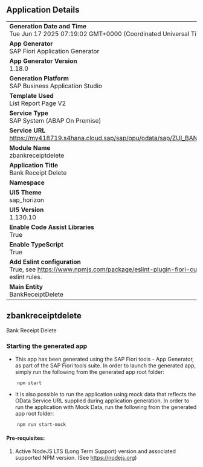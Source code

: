## Application Details
|               |
| ------------- |
|**Generation Date and Time**<br>Tue Jun 17 2025 07:19:02 GMT+0000 (Coordinated Universal Time)|
|**App Generator**<br>SAP Fiori Application Generator|
|**App Generator Version**<br>1.18.0|
|**Generation Platform**<br>SAP Business Application Studio|
|**Template Used**<br>List Report Page V2|
|**Service Type**<br>SAP System (ABAP On Premise)|
|**Service URL**<br>https://my418719.s4hana.cloud.sap/sap/opu/odata/sap/ZUI_BANKINTEGRATION|
|**Module Name**<br>zbankreceiptdelete|
|**Application Title**<br>Bank Receipt Delete|
|**Namespace**<br>|
|**UI5 Theme**<br>sap_horizon|
|**UI5 Version**<br>1.130.10|
|**Enable Code Assist Libraries**<br>True|
|**Enable TypeScript**<br>True|
|**Add Eslint configuration**<br>True, see https://www.npmjs.com/package/eslint-plugin-fiori-custom for the eslint rules.|
|**Main Entity**<br>BankReceiptDelete|

## zbankreceiptdelete

Bank Receipt Delete

### Starting the generated app

-   This app has been generated using the SAP Fiori tools - App Generator, as part of the SAP Fiori tools suite.  In order to launch the generated app, simply run the following from the generated app root folder:

```
    npm start
```

- It is also possible to run the application using mock data that reflects the OData Service URL supplied during application generation.  In order to run the application with Mock Data, run the following from the generated app root folder:

```
    npm run start-mock
```

#### Pre-requisites:

1. Active NodeJS LTS (Long Term Support) version and associated supported NPM version.  (See https://nodejs.org)


